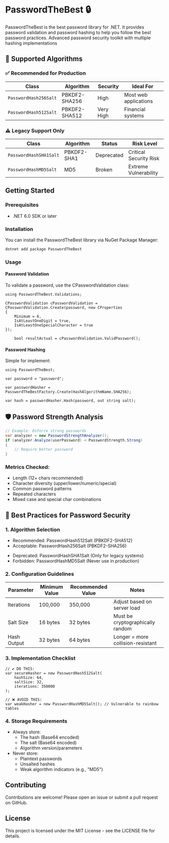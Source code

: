 # PasswordTheBest 🔒

PasswordTheBest is the best password library for .NET. It provides password validation and password hashing to help you follow the best password practices. Advanced password security toolkit with multiple hashing implementations

## 🔐 Supported Algorithms

### ✅ Recommended for Production
| Class                 | Algorithm     | Security  | Ideal For             |
| --------------------- | ------------- | --------- | --------------------- |
| `PasswordHash256Salt` | PBKDF2-SHA256 | High      | Most web applications |
| `PasswordHash512Salt` | PBKDF2-SHA512 | Very High | Financial systems     |

### ⚠️ Legacy Support Only
| Class                  | Algorithm   | Status     | Risk Level             |
| ---------------------- | ----------- | ---------- | ---------------------- |
| `PasswordHashSHA1Salt` | PBKDF2-SHA1 | Deprecated | Critical Security Risk |
| `PasswordHashMD5Salt`  | MD5         | Broken     | Extreme Vulnerability  |

## Getting Started

### Prerequisites

- .NET 6.0 SDK or later

### Installation

You can install the PasswordTheBest library via NuGet Package Manager:

```sh
dotnet add package PasswordTheBest
```

### Usage
#### Password Validation
To validate a password, use the CPasswordValidation class:

``` CSharp
using PasswordTheBest.Validations;

CPasswordValidation cPasswordValidation = CPasswordValidation.Create(password, new CProperties
{
    Minimum = 6,
    IsAtLeastOneDigit = true,
    IsAtLeastOneSpecialCharacter = true
});

    bool resultActual = cPasswordValidation.ValidPassword();
```

#### Password Hashing
Simple for implement:
``` CSharp
using PasswordTheBest;

var password = "password";

var passwordHasher = PasswordTheBestFactory.Create(HashAlgorithmName.SHA256);

var hash = passwordHasher.Hash(password, out string salt);
```

## 🛡️ Password Strength Analysis
```csharp
// Example: Enforce strong passwords
var analyzer = new PasswordStrengthAnalyzer();
if (analyzer.Analyze(userPassword) < PasswordStrength.Strong)
{
    // Require better password
}
```

### Metrics Checked:
- Length (12+ chars recommended)
- Character diversity (upper/lower/numeric/special)
- Common password patterns
- Repeated characters
- Mixed case and special char combinations

## 🔐 Best Practices for Password Security
### 1. Algorithm Selection
+ Recommended: PasswordHash512Salt (PBKDF2-SHA512)
+ Acceptable: PasswordHash256Salt (PBKDF2-SHA256)
- Deprecated: PasswordHashSHA1Salt (Only for legacy systems)
- Forbidden: PasswordHashMD5Salt (Never use in production)

### 2. Configuration Guidelines
| Parameter   | Minimum Value | Recommended Value | Notes                             |
| ----------- | ------------- | ----------------- | --------------------------------- |
| Iterations  | 100,000       | 350,000           | Adjust based on server load       |
| Salt Size   | 16 bytes      | 32 bytes          | Must be cryptographically random  |
| Hash Output | 32 bytes      | 64 bytes          | Longer = more collision-resistant |

### 3. Implementation Checklist
``` CSharp
// ✔️ DO THIS:
var secureHasher = new PasswordHash512Salt(
    hashSize: 64,
    saltSize: 32,
    iterations: 350000
);

// ❌ AVOID THIS:
var weakHasher = new PasswordHashMD5Salt(); // Vulnerable to rainbow tables
```
### 4. Storage Requirements

- Always store:
  - The hash (Base64 encoded)
  - The salt (Base64 encoded)
  - Algorithm version/parameters
- Never store:
  - Plaintext passwords
  - Unsalted hashes
  - Weak algorithm indicators (e.g., "MD5")

## Contributing
Contributions are welcome! Please open an issue or submit a pull request on GitHub.

## License
This project is licensed under the MIT License - see the LICENSE file for details.